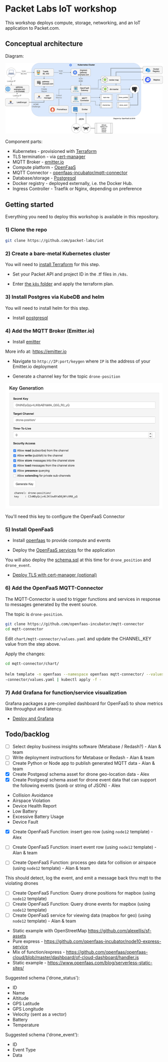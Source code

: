 # Packet Labs IoT workshop

This workshop deploys compute, storage, networking, and an IoT application to Packet.com.

## Conceptual architecture

Diagram:

![Conceptual architecture](/docs/images/conceptual.png)

Component parts:

* Kubernetes - provisioned with [Terraform](https://www.terraform.io)
* TLS termination - via [cert-manager](https://cert-manager.io)
* MQTT Broker - [emitter.io](https://emitter.io)
* Compute platform - [OpenFaaS](https://github.com/openfaas/faas)
* MQTT Connector - [openfaas-incubator/mqtt-connector](https://github.com/openfaas-incubator/mqtt-connector)
* Database/storage - [Postgresql](https://www.postgresql.org)
* Docker registry - deployed externally, i.e. the Docker Hub.
* Ingress Controller - Traefik or Nginx, depending on preference

## Getting started

Everything you need to deploy this workshop is available in this repository.

### 1) Clone the repo

```sh
git clone https://github.com/packet-labs/iot
```

### 2) Create a bare-metal Kubernetes cluster

You will need to [install Terraform](https://www.terraform.io) for this step.

* Set your Packet API and project ID in the .tf files in `/k8s`.

* Enter [the `k8s` folder](/k8s/) and apply the terraform plan.

### 3) Install Postgres via KubeDB and helm

You will need to install helm for this step.

* Install [postgresql](/postgresql/)

### 4) Add the MQTT Broker (Emitter.io)

* Install [emitter](/emitter/)

More info at: https://emitter.io

* Navigate to `http://IP:port/keygen` where `IP` is the address of your Emitter.io deployment

* Generate a channel key for the topic `drone-position`

![](/docs/images/keygen.png)

You'll need this key to configure the OpenFaaS Connector

### 5) Install OpenFaaS

* Install [openfaas](/openfaas/) to provide compute and events

* Deploy the [OpenFaaS services](/openfaas/services/) for the application

You will also deploy the [schema.sql](/openfaas/services/schema.sql) at this time for `drone_position` and `drone_event`.

* [Deploy TLS with cert-manager (optional)](https://blog.alexellis.io/tls-the-easy-way-with-openfaas-and-k3sup/)

### 6) Add the OpenFaaS MQTT-Connector

The MQTT-Connector is used to trigger functions and services in response to messages generated by the event source.

The topic is `drone-position`.

```sh
git clone https://github.com/openfaas-incubator/mqtt-connector
cd mqtt-connector
```

Edit `chart/mqtt-connector/values.yaml` and update the CHANNEL_KEY value from the step above.

Apply the changes:

```sh
cd mqtt-connector/chart/

helm template -n openfaas --namespace openfaas mqtt-connector/ --values mqtt
-connector/values.yaml | kubectl apply -f -
```

### 7) Add Grafana for function/service visualization

Grafana packages a pre-compiled dashboard for OpenFaaS to show metrics like throughput and latency.

* [Deploy and Grafana](/grafana/)

## Todo/backlog

- [ ] Select deploy business insights software (Metabase / Redash?) - Alan & team
- [ ] Write deployment instructions for Metabase or Redash - Alan & team
- [ ] Create Python or Node app to publish generated MQTT data - Alan & team
- [x] Create Postgesql schema asset for drone geo-location data - Alex
- [x] Create Postgesql schema asset for drone event data that can support the following events (jsonb or string of JSON) - Alex

* Collision Avoidance
* Airspace Violation
* Device Health Report
* Low Battery
* Excessive Battery Usage
* Device Fault

- [x] Create OpenFaaS Function: insert geo row (using `node12` template) - Alex
- [ ] Create OpenFaaS Function: insert event row (using `node12` template) - Alan & team 

- [ ] Create OpenFaaS Function: process geo data for collision or airspace (using `node12` template) - Alan & team

This should detect, log the event, and emit a message back thru mqtt to the violating drones

- [ ] Create OpenFaaS Function: Query drone positions for mapbox (using `node12` template)
- [ ] Create OpenFaaS Function: Query drone events for mapbox (using `node12` template)
- [ ] Create OpenFaaS service for viewing data (mapbox for geo) (using `node12` template) - Alan & team

* Static example with OpenStreetMap https://github.com/alexellis/sf-assets
* Pure express - https://github.com/openfaas-incubator/node10-express-service
* Mix of function/express - https://github.com/openfaas/openfaas-cloud/blob/master/dashboard/of-cloud-dashboard/handler.js
* Static example - https://www.openfaas.com/blog/serverless-static-sites/

Suggested schema ('drone_status'):

* ID 
* Name
* Altitude 
* GPS Latitude
* GPS Longitude
* Velocity (sent as a vector)
* Battery
* Temperature

Suggested schema ('drone_event'):

* ID 
* Event Type
* Data 
